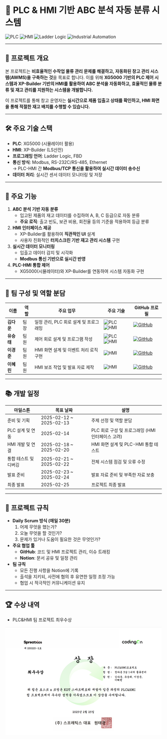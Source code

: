 # 🚀 PLC & HMI 기반 ABC 분석 자동 분류 시스템

![PLC](https://img.shields.io/badge/PLC-XG5000-blue)
![HMI](https://img.shields.io/badge/HMI-XP--Builder-lightgrey)
![Ladder Logic](https://img.shields.io/badge/Ladder%20Logic-%E2%9C%94-green)
![Industrial Automation](https://img.shields.io/badge/Industrial%20Automation-%E2%9C%94-orange)

---

## 📌 프로젝트 개요
본 프로젝트는 **비효율적인 수작업 물류 관리 문제를 해결하고, 자동화된 창고 관리 시스템(AWMS)을 구축하는 것**을 목표로 합니다. 이를 위해 **XG5000 기반의 PLC 제어 시스템과 XP-Builder 기반의 HMI를 활용하여 ABC 분석을 자동화하고, 효율적인 물류 분류 및 재고 관리를 지원하는 시스템을 개발합니다.**  

이 프로젝트를 통해 창고 운영자는 **실시간으로 제품 입출고 상태를 확인하고, HMI 화면을 통해 적절한 재고 배치를 수행할 수 있습니다.**  

---

## 🛠️ 주요 기술 스택
- **PLC**: XG5000 (시뮬레이터 활용)
- **HMI**: XP-Builder (LS산전)
- **프로그래밍 언어**: Ladder Logic, FBD
- **통신 방식**: Modbus, RS-232C/RS-485, Ethernet  
  → PLC-HMI 간 **Modbus/TCP 통신을 활용하여 실시간 데이터 송수신**
- **데이터 처리**: 실시간 센서 데이터 모니터링 및 저장  

---

## 🚀 주요 기능
1. **ABC 분석 기반 자동 분류**
   - 입고된 제품의 재고 데이터를 수집하여 A, B, C 등급으로 자동 분류  
   - **주요 로직**: 출고 빈도, 보관 비용, 회전율 등의 기준을 적용하여 등급 분류
2. **HMI 인터페이스 제공**
   - XP-Builder를 활용하여 **직관적인 UI** 설계  
   - 사용자 친화적인 **터치스크린 기반 재고 관리 시스템** 구현
3. **실시간 데이터 모니터링**
   - 입출고 데이터 감지 및 시각화  
   - **Modbus 통신 기반으로 실시간 반영**
4. **PLC-HMI 통합 제어**
   - XG5000(시뮬레이터)와 XP-Builder를 연동하여 시스템 자동화 구현  

---

## 👥 팀 구성 및 역할 분담
| 이름 | 역할 | 주요 업무 | 주요 기술 | GitHub 프로필 |
|------|------|----------|----------|------------|
| **김다운** | 팀장 | 일정 관리, PLC 회로 설계 및 프로그래밍 | ![PLC](https://img.shields.io/badge/PLC-XG5000-blue) ![HMI](https://img.shields.io/badge/HMI-XP--Builder-lightgrey) | [![GitHub](https://img.shields.io/badge/GitHub-Profile-black?logo=github)](https://github.com/dawoonykim) |
| **유승태** | 팀원 | 제어 회로 설계 및 프로그램 작성 | ![PLC](https://img.shields.io/badge/PLC-XG5000-blue) ![HMI](https://img.shields.io/badge/HMI-XP--Builder-lightgrey) | [![GitHub](https://img.shields.io/badge/GitHub-Profile-black?logo=github)](https://github.com/Yoo-Seung-Tae) |
| **이경준** | 팀원 | HMI 화면 설계 및 이벤트 처리 로직 구현 | ![HMI](https://img.shields.io/badge/HMI-XP--Builder-lightgrey) | [![GitHub](https://img.shields.io/badge/GitHub-Profile-black?logo=github)](https://github.com/KYEONGJUN-LEE) |
| **이혜린** | 팀원 | HMI 보조 작업 및 발표 자료 제작 | ![HMI](https://img.shields.io/badge/HMI-XP--Builder-lightgrey) | [![GitHub](https://img.shields.io/badge/GitHub-Profile-black?logo=github)](https://github.com/hyerin00) |
---

## 📚 개발 일정
| 마일스톤 | 목표 날짜 | 설명 |
|------------|-------------|---------------------------------|
| 준비 및 기획 | 2025-02-12 ~ 2025-02-13 | 주제 선정 및 역할 분담 |
| PLC 설계 및 연동 | 2025-02-14 | PLC 회로 구성 및 프로그래밍 (HMI 인터페이스 고려) |
| HMI 개발 및 연결 | 2025-02-18 ~ 2025-02-20 | HMI 화면 설계 및 PLC-HMI 통합 테스트 |
| 통합 테스트 및 디버깅 | 2025-02-21 ~ 2025-02-22 | 전체 시스템 점검 및 오류 수정 |
| 발표 준비 | 2025-02-23 ~ 2025-02-24 | 발표 자료 준비 및 부족한 자료 보충 |
| 최종 발표 | 2025-02-25 | 프로젝트 최종 발표 |

---

## 🔧 프로젝트 규칙
- **Daily Scrum 방식 (매일 30분)**
    1. 어제 무엇을 했는가?
    2. 오늘 무엇을 할 것인가?
    3. 문제가 있거나 도움이 필요한 것은 무엇인가?
- **주요 협업 툴**
    - **GitHub**: 코드 및 HMI 프로젝트 관리, 이슈 트래킹  
    - **Notion**: 문서 공유 및 일정 관리  
- **팀 규칙**
    - 모든 진행 사항을 Notion에 기록  
    - 출석을 지키되, 사전에 협의 후 유연한 일정 조정 가능  
    - 협업 시 적극적인 커뮤니케이션 유지
---
## 🏆 수상 내역
-  PLC&HMI 팀 프로젝트 최우수상
  <img src="https://raw.githubusercontent.com/ProjectPLC/PLC_ABC_Logistics/main/PLC&HMI_award.png" width="600">

